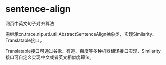 # sentence-align

网页中英文句子对齐算法

需继承cn.trace.nlp.etl.util.AbstractSentenceAlign抽象类，实现Similarity、Translatable接口。

Translatable接口可通过谷歌、有道、百度等多种机器翻译接口实现，Similarity接口可自定义实现中文或者英文相似度算法。

